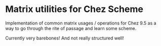 # Matrix utilities for Chez Scheme

Implementation of common matrix usages / operations for Chez 9.5 as a
way to go through the rite of passage and learn some scheme.

Currently very barebones! And not really structured well!

